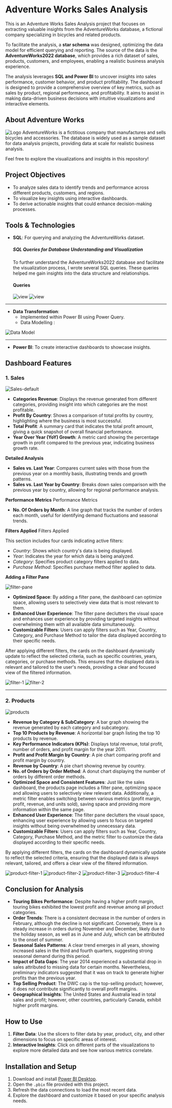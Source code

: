 # Adventure Works Sales Analysis


This is an Adventure Works Sales Analysis project that focuses on extracting valuable insights from the AdventureWorks database, a fictional company specializing in bicycles and related products. 

To facilitate the analysis, a **star schema** was designed, optimizing the data model for efficient querying and reporting. The source of the data is the **AdventureWorks2022 database**, which provides a rich dataset of sales, products, customers, and employees, enabling a realistic business analysis experience.

The analysis leverages **SQL and Power BI** to uncover insights into sales performance, customer behavior, and product profitability. The dashboard is designed to provide a comprehensive overview of key metrics, such as sales by product, regional performance, and profitability. It aims to assist in making data-driven business decisions with intuitive visualizations and interactive elements.

## About Adventure Works
![Logo](./Images/Repo/Logo.png)
AdventureWorks is a fictitious company that manufactures and sells bicycles and accessories. The database is widely used as a sample dataset for data analysis projects, providing data at scale for realistic business analysis.

Feel free to explore the visualizations and insights in this repository!


## Project Objectives

- To analyze sales data to identify trends and performance across different products, customers, and regions.
- To visualize key insights using interactive dashboards.
- To derive actionable insights that could enhance decision-making processes.

## Tools & Technologies

- **SQL**: For querying and analyzing the AdventureWorks dataset.
    ##### **SQL Queries for Database Understanding and Visualization**

    To further understand the AdventureWorks2022 database and facilitate the visualization process, I wrote several SQL queries. These queries helped me gain insights into the data structure and relationships.


    #### Queries
    ![view](./Images/Repo/country-names.png)
    ![view](./Images/Repo/product-cost-vw.png)
---


- **Data Transformation**: 
    - Implemented within Power BI using Power Query.
    - Data Modelling :
    
![Data Model](/Images/Repo/data-model.png)

---


- **Power BI**: To create interactive dashboards to showcase insights.

## Dashboard Features
### 1. **Sales**
![Sales-default](./Images/Repo/Sales-default.png)


- **Categories Revenue**: Displays the revenue generated from different categories, providing insight into which categories are the most profitable.
- **Profit By Country**: Shows a comparison of total profits by country, highlighting where the business is most successful.
- **Total Profit**: A summary card that indicates the total profit amount, giving a quick snapshot of overall financial performance.
- **Year Over Year (YoY) Growth**: A metric card showing the percentage growth in profit compared to the previous year, indicating business growth rate.

**Detailed Analysis**


- **Sales vs. Last Year**: Compares current sales with those from the previous year on a monthly basis, illustrating trends and growth patterns.
- **Sales vs. Last Year by Country**: Breaks down sales comparison with the previous year by country, allowing for regional performance analysis.

**Performance Metrics**
Performance Metrics

- **No. Of Orders by Month**: A line graph that tracks the number of orders each month, useful for identifying demand fluctuations and seasonal trends.

**Filters Applied**
Filters Applied

This section includes four cards indicating active filters:
   - *Country*: Shows which country's data is being displayed.
   - *Year*: Indicates the year for which data is being analyzed.
   - *Category*: Specifies product category filters applied to data.
   - *Purchase Method*: Specifies purchase method filter applied to data.

**Adding a Filter Pane** 

![filter-pane](./Images/Repo/Sales-FilterPane.png)

- **Optimized Space**: By adding a filter pane, the dashboard can optimize space, allowing users to selectively view data that is most relevant to them.
- **Enhanced User Experience**: The filter pane declutters the visual space and enhances user experience by providing targeted insights without overwhelming them with all available data simultaneously.
- **Customizable Filters**: Users can apply filters such as Year, Country, Category, and Purchase Method to tailor the data displayed according to their specific needs.

After applying different filters, the cards on the dashboard dynamically update to reflect the selected criteria, such as specific countries, years, categories, or purchase methods. This ensures that the displayed data is relevant and tailored to the user's needs, providing a clear and focused view of the filtered information.

![filter-1](./Images/Repo/Sales-appliedfilters.png)
![filter-2](./Images/Repo/Sales-appliedfilters2.png)

---



### 2. **Products**
![products](./Images/Repo/Products-default.png)

- **Revenue by Category & SubCategory**: A bar graph showing the revenue generated by each category and subcategory.
- **Top 10 Products by Revenue**: A horizontal bar graph listing the top 10 products by revenue.
- **Key Performance Indicators (KPIs)**: Displays total revenue, total profit, number of orders, and profit margin for the year 2011.
- **Profit and Profit Margin by Country**: A pie chart comparing profit and profit margin by country.
- **Revenue by Country**: A pie chart showing revenue by country.
- **No. of Orders by Order Method**: A donut chart displaying the number of orders by different order methods.
- **Optimized Space and Consistent Features**: Just like the sales dashboard, the products page includes a filter pane, optimizing space and allowing users to selectively view relevant data. Additionally, a metric filter enables switching between various metrics (profit margin, profit, revenue, and units sold), saving space and providing more information within the same page.
- **Enhanced User Experience**: The filter pane declutters the visual space, enhancing user experience by allowing users to focus on targeted insights without being overwhelmed by unnecessary data.
- **Customizable Filters**: Users can apply filters such as Year, Country, Category, Purchase Method, and the metric filter to customize the data displayed according to their specific needs.

By applying different filters, the cards on the dashboard dynamically update to reflect the selected criteria, ensuring that the displayed data is always relevant, tailored, and offers a clear view of the filtered information.

![product-filter-1](./Images/Repo/Products-default.png)
![product-filter-2](./Images/Repo/Products-appliedfilter.png)
![product-filter-3](./Images/Repo/Products-metrics.png)
![product-filter-4](./Images/Repo/Products-metrics-profit.png)

## Conclusion for Analysis

- **Touring Bikes Performance**: Despite having a higher profit margin, touring bikes exhibited the lowest profit and revenue among all product categories.
- **Order Trends**: There is a consistent decrease in the number of orders in February, although the decline is not significant. Conversely, there is a steady increase in orders during November and December, likely due to the holiday season, as well as in June and July, which can be attributed to the onset of summer.
- **Seasonal Sales Patterns**: A clear trend emerges in all years, showing increased sales in the third and fourth quarters, suggesting strong seasonal demand during this period.
- **Impact of Data Gaps**: The year 2014 experienced a substantial drop in sales attributed to missing data for certain months. Nevertheless, preliminary indicators suggested that it was on track to generate higher profits than the previous year.
- **Top Selling Product**: The DWC cap is the top-selling product; however, it does not contribute significantly to overall profit margins.
- **Geographical Insights**: The United States and Australia lead in total sales and profit; however, other countries, particularly Canada, exhibit higher profit margins.

## How to Use

1. **Filter Data**: Use the slicers to filter data by year, product, city, and other dimensions to focus on specific areas of interest.
2. **Interactive Insights**: Click on different parts of the visualizations to explore more detailed data and see how various metrics correlate.


## Installation and Setup

1. Download and install [Power BI Desktop](https://powerbi.microsoft.com/desktop/).
2. Open the `.pbix` file provided with this project.
3. Refresh the data connections to load the most recent data.
4. Explore the dashboard and customize it based on your specific analysis needs.